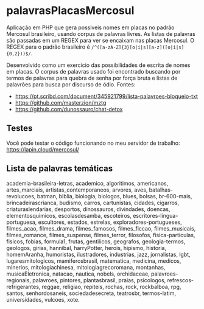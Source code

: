 # palavrasPlacasMercosul
 Aplicação em PHP que gera possiveis nomes em placas no padrão Mercosul brasileiro, usando corpus de palavras livres. As listas de palavras são passadas em um REGEX para ver se encaixam nas placas Mercosul. O REGEX para o padrão brasileiro é `/^([a-zA-Z]{3}[o|i|s][a-z]([o|i|s]{0,2}))$/`.

Desenvolvido como um exercício das possibilidades de escrita de nomes em placas. O corpus de palavras usado foi encontrado buscando por termos de palavras para quebra de senha por força bruta e listas de palavrões para busca por discurso de ódio. Fontes:

- https://pt.scribd.com/document/345921799/lista-palavroes-bloqueio-txt
- https://github.com/masterzion/mztg
- https://github.com/dunossauro/chat-detox

## Testes
Você pode testar o código funcionando no meu servidor de trabalho: https://lapin.cloud/mercosul/

## Lista de palavras temáticas
academia-brasileira-letras, academico, algoritimos, americanos, artes_marciais, artistas_contemporaneos, arvores, aves, batalhas-revolucoes, batman, biblia, biologia, biologos, blues, bolsas, br-600-mais, brincadeirascrianca, budismo, carros, cartunistas, cidades, cigarros, criaturaslendarias, desportos, dinossauros, divindades, doencas, elementosquimicos, escolasdesamba, escoteiros, escritores-lingua-portuguesa, escultores, estados, estrelas, exploradores-portugueses, filmes_acao, filmes_drama, filmes_famosos, filmes_ficcao, filmes_musicais, filmes_romance, filmes_suspense, filmes_terror, filosofos, fisica-particulas, fisicos, fobias, formula1, frutas, gentilicos, geografos, geologia-termos, geologos, girias, hannibal, harryPotter, herois, hipismo, historia, homemAranha, humoristas, ilustradores, industrias, jazz, jornalistas, lgbt, lugaresmitologicos, mamiferosbrasil, matematica, medicina, medicos, minerios, mitologiachinesa, mitologiagrecoromana, montanhas, musicaEletronica, natacao, nautica, nobels, orchidaceae, palavroes-regionais, palavroes, pintores, plantasbrasil, praias, psicologos, refrescos-refrigerantes, reggae, religiao, repiteis, rochas, rock, rockbalboa, rpg, santos, senhordosaneis, sociedadesecreta, teatrosbr, termos-latim, universidades, vulcoes, xote.
